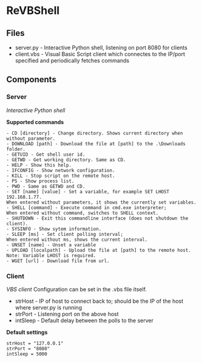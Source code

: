 # ReVBShell
## Files
* server.py - Interactive Python shell, listening on port 8080 for clients
* client.vbs - Visual Basic Script client which connectes to the IP/port specified and periodically fetches commands

## Components
### Server
_Interactive Python shell_

**Supported commands**
```
- CD [directory] - Change directory. Shows current directory when without parameter.
- DOWNLOAD [path] - Download the file at [path] to the .\Downloads folder.
- GETUID - Get shell user id.
- GETWD - Get working directory. Same as CD.
- HELP - Show this help.
- IFCONFIG - Show network configuration.
- KILL - Stop script on the remote host.
- PS - Show process list.
- PWD - Same as GETWD and CD.
- SET [name] [value] - Set a variable, for example SET LHOST 192.168.1.77.
When entered without parameters, it shows the currently set variables.
- SHELL [command] - Execute command in cmd.exe interpreter;
When entered without command, switches to SHELL context.
- SHUTDOWN - Exit this commandline interface (does not shutdown the client).
- SYSINFO - Show sytem information.
- SLEEP [ms] - Set client polling interval;
When entered without ms, shows the current interval.
- UNSET [name] - Unset a variable
- UPLOAD [localpath] - Upload the file at [path] to the remote host.
Note: Variable LHOST is required.
- WGET [url] - Download file from url.
```

### Client
_VBS client_
Configuration can be set in the .vbs file itself.
* strHost - IP of host to connect back to; should be the IP of the host where server.py is running
* strPort - Listening port on the above host
* intSleep - Default delay between the polls to the server

**Default settings**
```
strHost = "127.0.0.1"
strPort = "8080"
intSleep = 5000
```
























